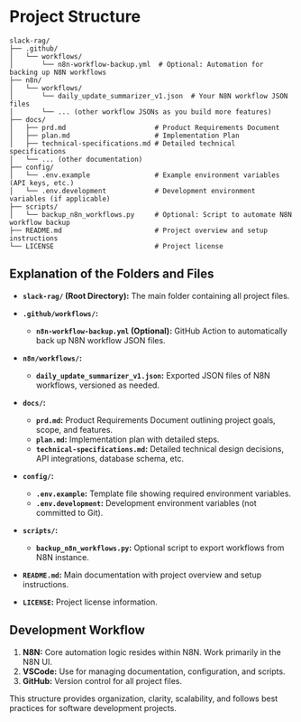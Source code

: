 # Project Structure

```
slack-rag/
├── .github/
│   └── workflows/
│       └── n8n-workflow-backup.yml  # Optional: Automation for backing up N8N workflows
├── n8n/
│   └── workflows/
│       └── daily_update_summarizer_v1.json  # Your N8N workflow JSON files
│       └── ... (other workflow JSONs as you build more features)
├── docs/
│   ├── prd.md                      # Product Requirements Document
│   ├── plan.md                     # Implementation Plan
│   ├── technical-specifications.md # Detailed technical specifications
│   └── ... (other documentation)
├── config/
│   └── .env.example                # Example environment variables (API keys, etc.)
│   └── .env.development            # Development environment variables (if applicable)
├── scripts/
│   └── backup_n8n_workflows.py     # Optional: Script to automate N8N workflow backup
├── README.md                       # Project overview and setup instructions
└── LICENSE                         # Project license
```

## Explanation of the Folders and Files

* **`slack-rag/` (Root Directory):** The main folder containing all project files.

* **`.github/workflows/`:**
  * **`n8n-workflow-backup.yml` (Optional):** GitHub Action to automatically back up N8N workflow JSON files.

* **`n8n/workflows/`:**
  * **`daily_update_summarizer_v1.json`:** Exported JSON files of N8N workflows, versioned as needed.

* **`docs/`:**
  * **`prd.md`:** Product Requirements Document outlining project goals, scope, and features.
  * **`plan.md`:** Implementation plan with detailed steps.
  * **`technical-specifications.md`:** Detailed technical design decisions, API integrations, database schema, etc.

* **`config/`:**
  * **`.env.example`:** Template file showing required environment variables.
  * **`.env.development`:** Development environment variables (not committed to Git).

* **`scripts/`:**
  * **`backup_n8n_workflows.py`:** Optional script to export workflows from N8N instance.

* **`README.md`:** Main documentation with project overview and setup instructions.

* **`LICENSE`:** Project license information.

## Development Workflow

1. **N8N:** Core automation logic resides within N8N. Work primarily in the N8N UI.
2. **VSCode:** Use for managing documentation, configuration, and scripts.
3. **GitHub:** Version control for all project files.

This structure provides organization, clarity, scalability, and follows best practices for software development projects.

